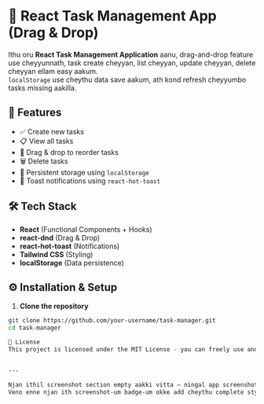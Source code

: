 # 📝 React Task Management App (Drag & Drop)

Ithu oru **React Task Management Application** aanu, drag-and-drop feature use cheyyunnath, task create cheyyan, list cheyyan, update cheyyan, delete cheyyan ellam easy aakum.  
`localStorage` use cheythu data save aakum, ath kond refresh cheyyumbo tasks missing aakilla.

## 🚀 Features
- ✅ Create new tasks
- 📋 View all tasks
- 🔄 Drag & drop to reorder tasks
- 🗑️ Delete tasks
- 💾 Persistent storage using `localStorage`
- 🔔 Toast notifications using `react-hot-toast`

## 🛠️ Tech Stack
- **React** (Functional Components + Hooks)
- **react-dnd** (Drag & Drop)
- **react-hot-toast** (Notifications)
- **Tailwind CSS** (Styling)
- **localStorage** (Data persistence)


## ⚙️ Installation & Setup

1. **Clone the repository**
```bash
git clone https://github.com/your-username/task-manager.git
cd task-manager

📜 License
This project is licensed under the MIT License - you can freely use and modify it.


---

Njan ithil screenshot section empty aakki vitta — ningal app screenshot eduthu README-il add cheyyam.  
Veno enne njan ith screenshot-um badge-um okke add cheythu complete stylish README format aakki kodukkam.

